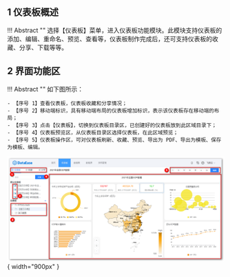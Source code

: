 ## 1 仪表板概述

!!! Abstract ""
	选择【仪表板】菜单，进入仪表板功能模块。此模块支持仪表板的添加、编辑、重命名、预览、查看等，仪表板制作完成后，还可支持仪表板的收藏、分享、下载等等。

## 2 界面功能区

!!! Abstract ""
	如下图所示：

	- 【序号 1】查看仪表板，仪表板收藏和分享情况；
	- 【序号 2】移动端标识，具有移动端布局的仪表板增加标识，表示该仪表板存在移动端的布局；
	- 【序号 3】点击【仪表板】，切换到仪表板目录区，已创建好的仪表板放到此区域目录下；
	- 【序号 4】仪表板预览区，从仪表板目录区选择仪表板，在此区域预览；
	- 【序号 5】仪表板操作区，可对仪表板刷新、收藏、预览、导出为 PDF、导出为模板、保存为模板、编辑。


![界面功能区](../img/dashboard_generation/界面功能区.png){ width="900px" }

